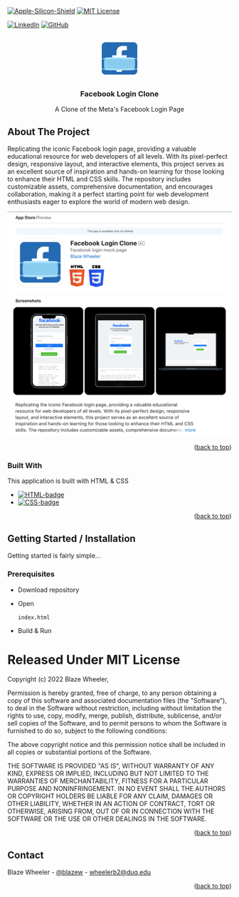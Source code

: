<a name="readme-top"></a>

<!-- PROJECT SHIELDS -->
[![Apple-Silicon-Shield]][Apple-Silicon-Shield-url]
[![MIT License][license-shield]][license-url]


[![LinkedIn][linkedin-shield]][linkedin-url]
[![GitHub][GitHub-shield]][GitHub-url]



<!-- PROJECT LOGO -->
<br />
<div align="center">
  <a href="">
    <img src="Preview/facbookCloneLogo.png" alt="Logo" width="80" height="80">
  </a>

  <h3 align="center">Facebook Login Clone</h3>

  <p align="center">
    A Clone of the Meta's Facebook Login Page
    <br />
    </div>





<!-- ABOUT THE PROJECT -->
## About The Project




Replicating the iconic Facebook login page, providing a valuable educational resource for web developers of all levels. With its pixel-perfect design, responsive layout, and interactive elements, this project serves as an excellent source of inspiration and hands-on learning for those looking to enhance their HTML and CSS skills. The repository includes customizable assets, comprehensive documentation, and encourages collaboration, making it a perfect starting point for web development enthusiasts eager to explore the world of modern web design.


![App Preview](Preview/FacebookClonePreview.png)



<p align="right">(<a href="#readme-top">back to top</a>)</p>



### Built With

This application is built with HTML & CSS

* [![HTML-badge][HTML-badge]][HTML-url]
* [![CSS-badge][CSS-badge]][CSS-url]

<p align="right">(<a href="#readme-top">back to top</a>)</p>



<!-- GETTING STARTED -->
## Getting Started / Installation

Getting started is fairly simple...

### Prerequisites



* Download repository 

* Open
  ```sh
  index.html
  ```
* Build & Run


<!-- LICENSE -->



# Released Under MIT License

Copyright (c) 2022 Blaze Wheeler,

Permission is hereby granted, free of charge, to any person
obtaining a copy of this software and associated documentation
files (the "Software"), to deal in the Software without
restriction, including without limitation the rights to use,
copy, modify, merge, publish, distribute, sublicense, and/or sell
copies of the Software, and to permit persons to whom the
Software is furnished to do so, subject to the following
conditions:

The above copyright notice and this permission notice shall be
included in all copies or substantial portions of the Software.

THE SOFTWARE IS PROVIDED "AS IS", WITHOUT WARRANTY OF ANY KIND,
EXPRESS OR IMPLIED, INCLUDING BUT NOT LIMITED TO THE WARRANTIES
OF MERCHANTABILITY, FITNESS FOR A PARTICULAR PURPOSE AND
NONINFRINGEMENT. IN NO EVENT SHALL THE AUTHORS OR COPYRIGHT
HOLDERS BE LIABLE FOR ANY CLAIM, DAMAGES OR OTHER LIABILITY,
WHETHER IN AN ACTION OF CONTRACT, TORT OR OTHERWISE, ARISING
FROM, OUT OF OR IN CONNECTION WITH THE SOFTWARE OR THE USE OR
OTHER DEALINGS IN THE SOFTWARE.
<p align="right">(<a href="#readme-top">back to top</a>)</p>


<!-- CONTACT -->
## Contact

Blaze Wheeler - [@blazew](https://www.instagram.com/blazew/) - wheelerb2@duq.edu



<p align="right">(<a href="#readme-top">back to top</a>)</p>



<!-- MARKDOWN LINKS & IMAGES -->


[Apple-Silicon-Shield]: https://img.shields.io/badge/Apple-Silicon_M2-999999?style=for-the-badge&logo=apple&logoColor=white
[Apple-Silicon-Shield-url]: https://support.apple.com/en-us/HT211814

[license-shield]: https://img.shields.io/github/license/othneildrew/Best-README-Template.svg?style=for-the-badge
[license-url]: https://www.mit.edu/~amini/LICENSE.md
[linkedin-shield]: https://img.shields.io/badge/-LinkedIn-black.svg?style=for-the-badge&logo=linkedin&colorB=555

[linkedin-url]:https://www.linkedin.com/in/blaze-wheeler-8306a2223/
[GitHub-shield]: 	https://img.shields.io/badge/GitHub-100000?style=for-the-badge&logo=github&logoColor=white
[GitHub-url]: https://github.com/blazeWheeler
[product-screenshot]: images/screenshot.png

[HTML-url]: https://www.w3schools.com/howto/howto_make_a_website.asp
[HTML-badge]: https://img.shields.io/badge/HTML5-E34F26.svg?style=for-the-badge&logo=HTML5&logoColor=white
[CSS-url]: https://www.w3schools.com/css/
[CSS-badge]: https://img.shields.io/badge/CSS3-1572B6.svg?style=for-the-badge&logo=CSS3&logoColor=white
